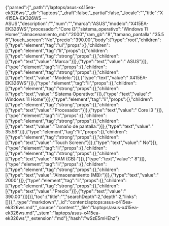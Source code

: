 {"parsed":{"_path":"/laptops/asus-x415ea-ek326ws","_dir":"laptops","_draft":false,"_partial":false,"_locale":"","title":"X415EA-EK326WS — ASUS","description":"","num":"","marca":"ASUS","modelo":"X415EA-EK326WS","procesador":"Core i3","sistema_operativo":"Windows 11 Home","almacenamiento_mb":"2000","ram_gb":"8","tamano_pantalla":"35.56","touch_screen":"No","precio":"390.00","body":{"type":"root","children":[{"type":"element","tag":"ul","props":{},"children":[{"type":"element","tag":"li","props":{},"children":[{"type":"element","tag":"strong","props":{},"children":[{"type":"text","value":"Marca:"}]},{"type":"text","value":" ASUS"}]},{"type":"element","tag":"li","props":{},"children":[{"type":"element","tag":"strong","props":{},"children":[{"type":"text","value":"Modelo:"}]},{"type":"text","value":" X415EA-EK326WS"}]},{"type":"element","tag":"li","props":{},"children":[{"type":"element","tag":"strong","props":{},"children":[{"type":"text","value":"Sistema Operativo:"}]},{"type":"text","value":" Windows 11 Home"}]},{"type":"element","tag":"li","props":{},"children":[{"type":"element","tag":"strong","props":{},"children":[{"type":"text","value":"Procesador:"}]},{"type":"text","value":" Core i3 "}]},{"type":"element","tag":"li","props":{},"children":[{"type":"element","tag":"strong","props":{},"children":[{"type":"text","value":"Tamaño de pantalla:"}]},{"type":"text","value":" 35.56"}]},{"type":"element","tag":"li","props":{},"children":[{"type":"element","tag":"strong","props":{},"children":[{"type":"text","value":"Touch Screen:"}]},{"type":"text","value":" No"}]},{"type":"element","tag":"li","props":{},"children":[{"type":"element","tag":"strong","props":{},"children":[{"type":"text","value":"RAM (GB):"}]},{"type":"text","value":" 8"}]},{"type":"element","tag":"li","props":{},"children":[{"type":"element","tag":"strong","props":{},"children":[{"type":"text","value":"Almacenamiento (MB):"}]},{"type":"text","value":" 2000"}]},{"type":"element","tag":"li","props":{},"children":[{"type":"element","tag":"strong","props":{},"children":[{"type":"text","value":"Precio:"}]},{"type":"text","value":" 390.00"}]}]}],"toc":{"title":"","searchDepth":2,"depth":2,"links":[]}},"_type":"markdown","_id":"content:laptops:asus-x415ea-ek326ws.md","_source":"content","_file":"laptops/asus-x415ea-ek326ws.md","_stem":"laptops/asus-x415ea-ek326ws","_extension":"md"},"hash":"wSzE5mHEhz"}